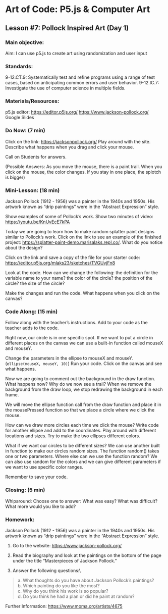 # Art of Code: P5.js & Computer Art
## Lesson #7: Pollock Inspired Art (Day 1)

### Main objective:

Aim: I can use p5.js to create art using randomization and user input


### Standards:

9-12.CT.9: Systematically test and refine programs using a range of test cases, based on anticipating common errors and user behavior.
9-12.IC.7: Investigate the use of computer science in multiple fields.


### Materials/Resources:

p5.js editor: https://editor.p5js.org/
https://www.jackson-pollock.org/
Google Slides


### Do Now: (7 min)

Click on the link: https://jacksonpollock.org/
Play around with the site. Describe what happens when you drag and click your mouse.

Call on Students for answers.

(Possible Answers: As you move the mouse, there is a paint trail. When you click on the mouse, the color changes. If you stay in one place, the splotch is bigger)


### Mini-Lesson: (18 min)

Jackson Pollock (1912 - 1956) was a painter in the 1940s and 1950s. His artwork known as “drip paintings”  were in the  “Abstract Expression” style.

Show examples of some of Pollock’s work. Show two minutes of video: https://youtu.be/KnUvEcE7kPA

Today we are going to learn how to make random splatter paint designs similar to Pollock’s work. Click on the link to see an example of the finished project: https://splatter-paint-demo.marisalaks.repl.co/. What do you notice about the design?

Click on the link and save a copy of the file for your starter code: https://editor.p5js.org/mlaks23/sketches/TVGUvjFn8

Look at the code. How can we change the following:
the definition for the variable name to your name?
the color of the circle?
the position of the circle?
the size of the circle?

Make the changes and run the code. What happens when you click on the canvas?


### Code Along: (15 min)

Follow along with the teacher’s instructions. Add to your code as the teacher adds to the code.

Right now, our circle is in one specific spot. If we want to put a circle in different places on the canvas we can use a built-in function called mouseX and mouseY.

Change the parameters in the ellipse to mouseX and mouseY. (`ellipse(mouseX, mouseY, 10)`) Run your code. Click on the canvas and see what happens.

Now we are going to comment out the background in the draw function. What happens now? Why do we now see a trail? When we remove the background from the draw loop, we stop redrawing the background in each frame.

We will move the ellipse function call from the draw function and place it in the mousePressed function so that we place a circle where we click the mouse.

How can we draw more circles each time we click the mouse? Write code for another ellipse and add to the coordinates. Play around with different locations and sizes. Try to make the two ellipses different colors.

What if we want our circles to be different sizes? We can use another built in function to make our circles random sizes. The function random() takes one or two parameters. Where else can we use the function random? We can also use random for the colors and we can give different parameters if we want to use specific color ranges.

Remember to save your code.


### Closing: (5 min)

Whiparound: Choose one to answer: What was easy? What was difficult? What more would you like to add?


### Homework:

Jackson Pollock (1912 - 1956) was a painter in the 1940s and 1950s. His artwork known as “drip paintings”  were in the  “Abstract Expression” style.

1. Go to the website: https://www.jackson-pollock.org/

2. Read the biography and look at the paintings on the bottom of the page under the title “Masterpieces of Jackson Pollock.”

3. Answer the following questions:\
  > a. What thoughts do you have about Jackson Pollock’s paintings?\
    b. Which painting do you like the most?\
    c. Why do you think his work is so popular?\
    d. Do you think he had a plan or did he paint at random?

Further Information:  https://www.moma.org/artists/4675
